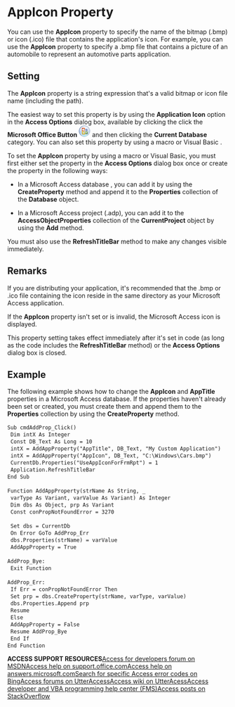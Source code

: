 
# AppIcon Property

You can use the  **AppIcon** property to specify the name of the bitmap (.bmp) or icon (.ico) file that contains the application's icon. For example, you can use the **AppIcon** property to specify a .bmp file that contains a picture of an automobile to represent an automotive parts application.


## Setting

The  **AppIcon** property is a string expression that's a valid bitmap or icon file name (including the path).

The easiest way to set this property is by using the  **Application Icon** option in the **Access Options** dialog box, available by clicking the click the **Microsoft Office Button**
![](images/O12FileMenuButton_ZA10077102.gif) and then clicking the **Current Database** category. You can also set this property by using a macro or Visual Basic .

To set the  **AppIcon** property by using a macro or Visual Basic, you must first either set the property in the **Access Options** dialog box once or create the property in the following ways:


- In a Microsoft Access database , you can add it by using the  **CreateProperty** method and append it to the **Properties** collection of the **Database** object.
    
- In a Microsoft Access project (.adp), you can add it to the  **AccessObjectProperties** collection of the **CurrentProject** object by using the **Add** method.
    
You must also use the  **RefreshTitleBar** method to make any changes visible immediately.


## Remarks

If you are distributing your application, it's recommended that the .bmp or .ico file containing the icon reside in the same directory as your Microsoft Access application.

If the  **AppIcon** property isn't set or is invalid, the Microsoft Access icon is displayed.

This property setting takes effect immediately after it's set in code (as long as the code includes the  **RefreshTitleBar** method) or the **Access Options** dialog box is closed.


## Example

The following example shows how to change the  **AppIcon** and **AppTitle** properties in a Microsoft Access database. If the properties haven't already been set or created, you must create them and append them to the **Properties** collection by using the **CreateProperty** method.


```
Sub cmdAddProp_Click() 
 Dim intX As Integer 
 Const DB_Text As Long = 10 
 intX = AddAppProperty("AppTitle", DB_Text, "My Custom Application") 
 intX = AddAppProperty("AppIcon", DB_Text, "C:\Windows\Cars.bmp") 
 CurrentDb.Properties("UseAppIconForFrmRpt") = 1 
 Application.RefreshTitleBar 
End Sub 
 
Function AddAppProperty(strName As String, _ 
 varType As Variant, varValue As Variant) As Integer 
 Dim dbs As Object, prp As Variant 
 Const conPropNotFoundError = 3270 
 
 Set dbs = CurrentDb 
 On Error GoTo AddProp_Err 
 dbs.Properties(strName) = varValue 
 AddAppProperty = True 
 
AddProp_Bye: 
 Exit Function 
 
AddProp_Err: 
 If Err = conPropNotFoundError Then 
 Set prp = dbs.CreateProperty(strName, varType, varValue) 
 dbs.Properties.Append prp 
 Resume 
 Else 
 AddAppProperty = False 
 Resume AddProp_Bye 
 End If 
End Function
```

 **ACCESS SUPPORT RESOURCES**[Access for developers forum on MSDN](https://social.msdn.microsoft.com/Forums/office/en-US/home?forum=accessdev)[Access help on support.office.com](https://support.office.com/search/results?query=Access)[Access help on answers.microsoft.com](http://answers.microsoft.com/en-us/office/forum/access?page=1&amp;tab=question&amp;status=all&amp;auth=1)[Search for specific Access error codes on Bing](http://www.bing.com/)[Access forums on UtterAccess](http://www.utteraccess.com/forum/index.php?act=idx)[Access wiki on UtterAcess](http://www.utteraccess.com/forum/index.php?act=idx)[Access developer and VBA programming help center (FMS)](http://www.fmsinc.com/MicrosoftAccess/developer/)[Access posts on StackOverflow](http://stackoverflow.com/questions/tagged/ms-access)
